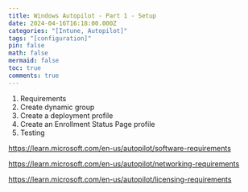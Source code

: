 ```yaml
---
title: Windows Autopilot - Part 1 - Setup
date: 2024-04-16T16:18:00.000Z
categories: "[Intune, Autopilot]"
tags: "[configuration]"
pin: false
math: false
mermaid: false
toc: true
comments: true
---
```

1. Requirements
2. Create dynamic group
3. Create a deployment profile
4. Create an Enrollment Status Page profile
5. Testing

<https://learn.microsoft.com/en-us/autopilot/software-requirements>

<https://learn.microsoft.com/en-us/autopilot/networking-requirements>

[](https://learn.microsoft.com/en-us/autopilot/networking-requirements)<https://learn.microsoft.com/en-us/autopilot/licensing-requirements>
